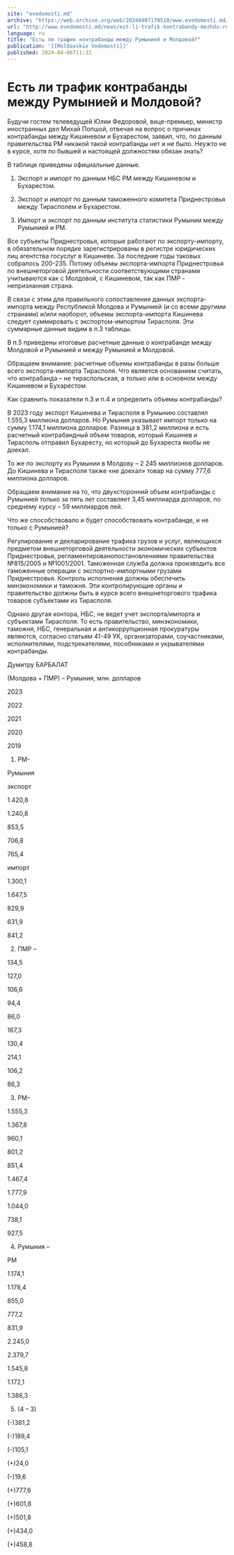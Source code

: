 ```yaml
---
site: "evedomosti.md"
archive: "https://web.archive.org/web/20240407170510/www.evedomosti.md/news/est-li-trafik-kontrabandy-mezhdu-rumyniej-i-moldovoj"
url: "http://www.evedomosti.md/news/est-li-trafik-kontrabandy-mezhdu-rumyniej-i-moldovoj"
language: ru
title: "Есть ли трафик контрабанды между Румынией и Молдовой?"
publication: '[[Moldavskie Vedomosti]]'
published: 2024-04-06T11:32
---
```


# Есть ли трафик контрабанды между Румынией и Молдовой?

Будучи гостем телеведущей Юлии Федоровой, вице-премьер, министр иностранных дел Михай Попшой, отвечая на вопрос о причинах контрабанды между Кишиневом и Бухарестом, заявил, что, по данным правительства РМ никакой такой контрабанды нет и не было. Неужто не в курсе, хотя по бывшей и настоящей должностям обязан знать?

В таблице приведены официальные данные.

1. Экспорт и импорт по данным НБС РМ между Кишиневом и Бухарестом.

2. Экспорт и импорт по данным таможенного комитета Приднестровья между Тирасполем и Бухарестом.

4. Импорт и экспорт по данным института статистики Румынии между Румынией и РМ.

Все субъекты Приднестровья, которые работают по экспорту-импорту, в обязательном порядке зарегистрированы в регистре юридических лиц агентства госуслуг в Кишиневе. За последние годы таковых собралось 200-235. Потому объемы экспорта-импорта Приднестровья по внешнеторговой деятельности соответствующими странами учитываются как с Молдовой, с Кишиневом, так как ПМР - непризнанная страна.

В связи с этим для правильного сопоставления данных экспорта-импорта между Республикой Молдова и Румынией (и со всеми другими странами) и/или наоборот, объемы экспорта-импорта Кишинева следует суммировать с экспортом-импортом Тирасполя. Эти суммарные данные видим в п.3 таблицы.

В п.5 приведены итоговые расчетные данные о контрабанде между Молдовой и Румынией и между Румынией и Молдовой.

Обращаем внимание: расчетные объемы контрабанды в разы больше всего экспорта-импорта Тирасполя. Что является основанием считать, что контрабанда – не тираспольская, а только или в основном между Кишиневом и Бухарестом.

Как сравнить показатели п.3 и п.4 и определить объемы контрабанды?

В 2023 году экспорт Кишинева и Тирасполя в Румынию составлял 1.555,3 миллиона долларов. Но Румыния указывает импорт только на сумму 1.174,1 миллиона долларов. Разница в 381,2 миллиона и есть расчетный контрабандный объем товаров, который Кишинев и Тирасполь отправил Бухаресту, но который до Бухареста якобы не доехал.

То же по экспорту из Румынии в Молдову – 2 245 миллионов долларов. До Кишинева и Тирасполя также «не доехал» товар на сумму 777,6 миллиона долларов.

Обращаем внимание на то, что двухсторонний объем контрабанды с Румынией только за пять лет составляет 3,45 миллиарда долларов, по среднему курсу – 59 миллиардов лей.

Что же способствовало и будет способствовать контрабанде, и не только с Румынией?

Регулирование и декларирование трафика грузов и услуг, являющихся предметом внешнеторговой деятельности экономических субъектов Приднестровья, регламентированопостановлениями правительства №815/2005 и №1001/2001. Таможенная служба должна производить все таможенные операции с экспортно-импортными грузами Приднестровья. Контроль исполнения должны обеспечить минэкономики и таможня. Эти контролирующие органы и правительство должны быть в курсе всего внешнеторгового трафика товаров субъектами из Тирасполя.

Однако другая контора, НБС, не ведет учет экспорта/импорта и субъектами Тирасполя. То есть правительство, минэкономики, таможня, НБС, генеральная и антикоррупционная прокуратуры являются, согласно статьям 41-49 УК, организаторами, соучастниками, исполнителями, подстрекателями, пособниками и укрывателями контрабанды.

Думитру БАРБАЛАТ

(Молдова + ПМР) – Румыния, млн. долларов

2023

2022

2021

2020

2019

1. РМ-

Румыния

экспорт

1.420,8

1.240,8

853,5

706,8

765,4

импорт

1.300,1

1.647,5

829,9

631,9

841,2

2. ПМР –

134,5

127,0

106,6

94,4

86,0

167,3

130,4

214,1

106,2

86,3

3. РМ–

1.555,3

1.367,8

960,1

801,2

851,4

1.467,4

1.777,9

1.044,0

738,1

927,5

4. Румыния –

РМ

1.174,1

1.178,4

855,0

777,2

831,9

2.245,0

2.379,7

1.545,8

1.172,1

1.386,3

5. (4 – 3)

(-)381,2

(-)189,4

(-)105,1

(+)24,0

(-)19,6

(+)777,6

(+)601,8

(+)501,8

(+)434,0

(+)458,8